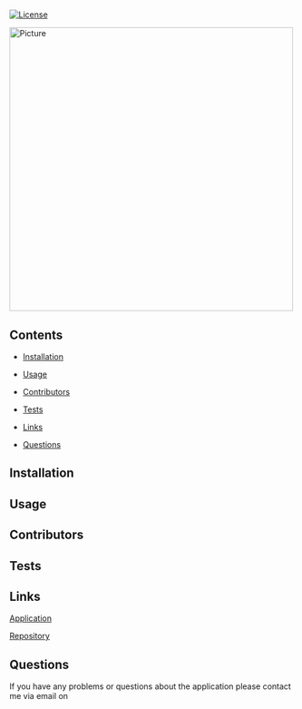 #  
            
[![License](https://img.shields.io/badge/License-Apache%202.0-blue.svg)](https://opensource.org/licenses/Apache-2.0)
            
 
            
<img src="" width="500"  alt="Picture"/>
            
 ## Contents
            
* [Installation](#Installation)
            
* [Usage](#Usage)
            
* [Contributors](#Contributors)
            
* [Tests](#Tests)
            
* [Links](#Links)
            
* [Questions](#Questions)
            
 ## Installation
            
 
            
 ## Usage
            
 
            
 ## Contributors
            
 
            
 ## Tests
            
 
            
 ## Links
            
 [ Application]()
            
 [ Repository]()
            
 ## Questions 
            
 [](https://github.com/)
            
 If you have any problems or questions about the application please contact me via email on 
            